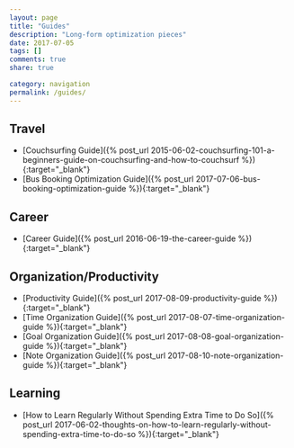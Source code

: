 ```yaml
---
layout: page
title: "Guides"
description: "Long-form optimization pieces"
date: 2017-07-05
tags: []
comments: true
share: true

category: navigation
permalink: /guides/
---
```



## Travel
* [Couchsurfing Guide]({% post_url 2015-06-02-couchsurfing-101-a-beginners-guide-on-couchsurfing-and-how-to-couchsurf %}){:target="_blank"}
* [Bus Booking Optimization Guide]({% post_url 2017-07-06-bus-booking-optimization-guide %}){:target="_blank"}

## Career
* [Career Guide]({% post_url 2016-06-19-the-career-guide %}){:target="_blank"}

## Organization/Productivity
* [Productivity Guide]({% post_url 2017-08-09-productivity-guide %}){:target="_blank"}
* [Time Organization Guide]({% post_url 2017-08-07-time-organization-guide %}){:target="_blank"}
* [Goal Organization Guide]({% post_url 2017-08-08-goal-organization-guide %}){:target="_blank"}
* [Note Organization Guide]({% post_url 2017-08-10-note-organization-guide %}){:target="_blank"}

## Learning
* [How to Learn Regularly Without Spending Extra Time to Do So]({% post_url 2017-06-02-thoughts-on-how-to-learn-regularly-without-spending-extra-time-to-do-so %}){:target="_blank"}